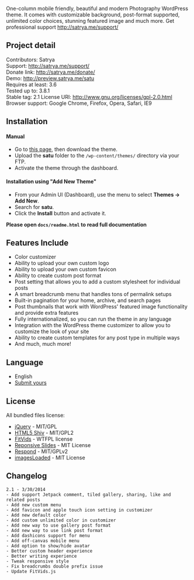 One-column mobile friendly, beautiful and modern Photography WordPress theme. It comes with customizable background, post-format supported, unlimited color choices, stunning featured image and much more. Get professional support http://satrya.me/support/

## Project detail
Contributors: Satrya  
Support: http://satrya.me/support/  
Donate link: http://satrya.me/donate/  
Demo: http://preview.satrya.me/satu  
Requires at least: 3.6  
Tested up to: 3.8.1  
Stable tag: 2.1 
License URI: http://www.gnu.org/licenses/gpl-2.0.html  
Browser support: Google Chrome, Firefox, Opera, Safari, IE9  

## Installation

#### Manual
* Go to [this page](http://wordpress.org/themes/satu), then download the theme.
* Upload the **satu** folder to the `/wp-content/themes/` directory via your FTP.
* Activate the theme through the dashboard.

#### Installation using "Add New Theme"
* From your Admin UI (Dashboard), use the menu to select **Themes -> Add New**.
* Search for **satu**.
* Click the **Install** button and activate it.

**Please open `docs/readme.html` to read full documentation**

## Features Include

* Color customizer
* Ability to upload your own custom logo
* Ability to upload your own custom favicon
* Ability to create custom post format
* Post setting that allows you to add a custom stylesheet for individual posts
* A smart breadcrumb menu that handles tons of permalink setups
* Built-in pagination for your home, archive, and search pages
* Post thumbnails that work with WordPress' featured image functionality and provide extra features
* Fully internationalized, so you can run the theme in any language
* Integration with the WordPress theme customizer to allow you to customize the look of your site
* Ability to create custom templates for any post type in multiple ways
* And much, much more!

## Language

* English
* [Submit yours](https://github.com/satrya/satu/issues)

## License

All bundled files license:
* [jQuery](http://jquery.org/) - MIT/GPL
* [HTML5 Shiv](https://github.com/aFarkas/html5shiv) - MIT/GPL2
* [FitVids](http://fitvidsjs.com/) - WTFPL license
* [Reponsive Slides](http://responsiveslides.com) - MIT License
* [Respond](http://j.mp/respondjs) - MIT/GPLv2
* [imagesLoaded](https://github.com/desandro/imagesloaded) - MIT License

## Changelog
```
2.1 - 3/30/2014
- Add support Jetpack comment, tiled gallery, sharing, like and related posts
- Add new custom menu
- Add favicon and apple touch icon setting in customizer
- Add new default color
- Add custom unlimited color in customizer
- Add new way to use gallery post format
- Add new way to use link post format
- Add dashicons support for menu
- Add off-canvas mobile menu
- Add option to show/hide avatar
- Better custom header experience
- Better writing experience
- Tweak responsive style
- Fix breadcrumbs double prefix issue
- Update FitVids.js
```